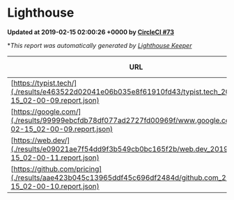 
# Lighthouse

**Updated at 2019-02-15 02:00:26 +0000 by [CircleCI #73](https://circleci.com/gh/ItinerisLtd/lighthouse-keeper-example/73)**

**This report was automatically generated by [Lighthouse Keeper](https://github.com/itinerisltd/lighthouse-keeper)*

| URL | Performance | Accessibility | Best Practices | SEO | PWA | Updated At |
| --- | --- | --- | --- | --- | --- | --- |
| [https://typist.tech/](./results/e463522d02041e06b035e8f61910fd43/typist.tech_2019-02-15_02-00-09.report.json) | 0.97 | 0.8 | 0.71 | 1 | 0.58 | 2019-02-15T02:00:09.590Z |
| [https://google.com/](./results/99999ebcfdb78df077ad2727fd00969f/www.google.com_2019-02-15_02-00-09.report.json) | 0.95 | 0.71 | 0.93 | 0.8 | 0.58 | 2019-02-15T02:00:09.498Z |
| [https://web.dev/](./results/e09021ae7f54dd9f3b549cb0bc165f2b/web.dev_2019-02-15_02-00-11.report.json) | 0.91 | 0.93 | 0.93 | 0.91 | 1 | 2019-02-15T02:00:11.889Z |
| [https://github.com/pricing](./results/aae423b045c13965ddf45c696df2484d/github.com_2019-02-15_02-00-10.report.json) | 0.62 | 0.89 | 0.93 | 0.9 | 0.58 | 2019-02-15T02:00:10.241Z |
